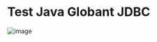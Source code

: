 # Test Java Globant JDBC 

![image](https://github.com/user-attachments/assets/8beca198-48d5-49d2-8160-897efca7d930)

